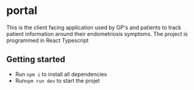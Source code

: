 # portal

This is the client facing application used by GP's and patients to track patient information around their endometriosis symptoms. 
The project is programmed in React Typescript

## Getting started 
- Run `npm i` to install all dependencies 
- Run`npm run dev` to start the projet

